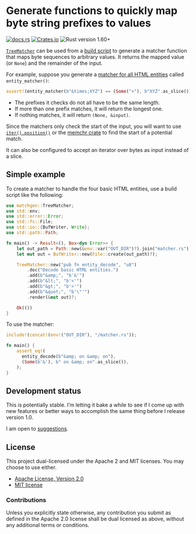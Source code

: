 # Generate functions to quickly map byte string prefixes to values

[![docs.rs](https://img.shields.io/docsrs/matchgen)][docs.rs]
[![Crates.io](https://img.shields.io/crates/v/matchgen)][crates.io]
![Rust version 1.60+](https://img.shields.io/badge/Rust%20version-1.60%2B-success)

[`TreeMatcher`] can be used from a [build script] to generate a matcher
function that maps byte sequences to arbitrary values. It returns the mapped
value (or `None`) and the remainder of the input.

For example, suppose you generate a [matcher for all HTML entities][htmlize]
called `entity_matcher()`:

```rust
assert!(entity_matcher(b"&times;XYZ") == (Some("×"), b"XYZ".as_slice()));
```

  * The prefixes it checks do not all have to be the same length.
  * If more than one prefix matches, it will return the longest one.
  * If nothing matches, it will return `(None, &input)`.

Since the matchers only check the start of the input, you will want to use
[`iter().position()`] or the [memchr crate][memchr] to find the start of a
potential match.

It can also be configured to accept an iterator over bytes as input instead of
a slice.

## Simple example

To create a matcher to handle the four basic HTML entities, use a build script
like the following:

```rust
use matchgen::TreeMatcher;
use std::env;
use std::error::Error;
use std::fs::File;
use std::io::{BufWriter, Write};
use std::path::Path;

fn main() -> Result<(), Box<dyn Error>> {
    let out_path = Path::new(&env::var("OUT_DIR")?).join("matcher.rs");
    let mut out = BufWriter::new(File::create(out_path)?);

    TreeMatcher::new("pub fn entity_decode", "u8")
        .doc("Decode basic HTML entities.")
        .add(b"&amp;", "b'&'")
        .add(b"&lt;", "b'<'")
        .add(b"&gt;", "b'>'")
        .add(b"&quot;", "b'\"'")
        .render(&mut out)?;

    Ok(())
}
```

To use the matcher:

```rust
include!(concat!(env!("OUT_DIR"), "/matcher.rs"));

fn main() {
    assert_eq!(
      entity_decode(b"&amp; on &amp; on"),
      (Some(b'&'), b" on &amp; on".as_slice()),
    );
}
```

## Development status

This is potentially stable. I’m letting it bake a while to see if I come up with
new features or better ways to accomplish the same thing before I release
version 1.0.

I am open to [suggestions][issues].

## License

This project dual-licensed under the Apache 2 and MIT licenses. You may choose
to use either.

  * [Apache License, Version 2.0](LICENSE-APACHE)
  * [MIT license](LICENSE-MIT)

### Contributions

Unless you explicitly state otherwise, any contribution you submit as defined
in the Apache 2.0 license shall be dual licensed as above, without any
additional terms or conditions.

[docs.rs]: https://docs.rs/matchgen/latest/matchgen/
[crates.io]: https://crates.io/crates/matchgen
[`TreeMatcher`]: https://docs.rs/matchgen/latest/matchgen/struct.TreeMatcher.html
[build script]: https://doc.rust-lang.org/cargo/reference/build-scripts.html
[`iter().position()`]: https://doc.rust-lang.org/std/iter/trait.Iterator.html#method.position
[memchr]: http://docs.rs/memchr
[htmlize]: https://crates.io/crates/htmlize
[issues]: https://github.com/danielparks/matchgen/issues
